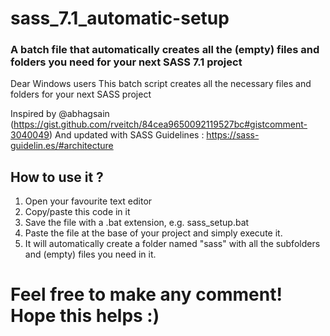 # sass_7.1_automatic-setup

### A batch file that automatically creates all the (empty) files and folders you need for your next SASS 7.1 project

Dear Windows users
This batch script creates all the necessary files and folders for your next SASS project 

Inspired by @abhagsain (https://gist.github.com/rveitch/84cea9650092119527bc#gistcomment-3040049)
And updated with SASS Guidelines : https://sass-guidelin.es/#architecture


## How to use it ?

1. Open your favourite text editor
2. Copy/paste this code in it
3. Save the file with a .bat extension, e.g. sass_setup.bat
4. Paste the file at the base of your project and simply execute it.
5. It will automatically create a folder named "sass" with all the subfolders and (empty) files you need in it.



# Feel free to make any comment! Hope this helps :)
